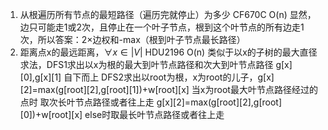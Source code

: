 1. 从根遍历所有节点的最短路径（遍历完就停止）为多少 CF670C O(n)
   显然，边只可能走1或2次，且停止在一个叶子节点，根到这个叶节点的所有边走1次，所以答案：2×边权和-max（根到叶子节点最长路径）
2. 距离点x的最远距离，$\forall x \in |V|$ HDU2196 O(n)
   类似于以x的子树的最大直径求法，DFS1求出以x为根的最大到叶节点路径和次大到叶节点路径 g[x][0],g[x][1] 自下而上
   DFS2求出以root为根，x为root的儿子，g[x][2]=max(g[root][2],g[root][1])+w[root][x] 当x为root最大叶节点路径经过的点时 取次长叶节点路径或者往上走
   g[x][2]=max(g[root][2],g[root][0])+w[root][x] else时取最长叶节点路径或者往上走  
